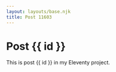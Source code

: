 ```yaml
---
layout: layouts/base.njk
title: Post 11603
---
```


# Post {{ id }}

This is post {{ id }} in my Eleventy project.
